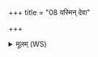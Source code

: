 +++
title = "08 यस्मिन् देवा"

+++
<details><summary>मूलम् (WS)</summary>

यस्मिन् देवा अमृजत यस्मिन् मनुष्या उत ।  
तस्मिन् घृतस्तावो मृष्ट्वा त्वमग्ने दिवं रुह ॥ ८ ॥
</details>